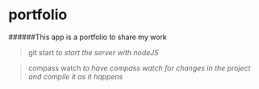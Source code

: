 # portfolio

######This app is a portfolio to share my work

> git start 
*to start the server with nodeJS*

> compass watch
*to have compass watch for changes in the project and compile it as it happens*


